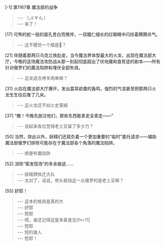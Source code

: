 
[-1] 第1167章 魔法部的战争
>--- （｡ò ∀ ó｡）<br>
>--- 来了！<br>

[17] 可怖的蛇一般的面孔苍白而憔悴，一双瞳仁细长的红眼睛中闪烁着腾腾杀气。
>--- 这不模仿一个插座👃？<br>

[21] 伴随着那两只乌克兰铁肚皮，当今魔法界体型最大的火龙，出现在魔法部大厅，今晚的这场魔法攻防战从那一刻起彻底超出了伏地魔和食死徒的剧本——所有针对傲罗们的魔法陷阱和埋伏全部失效。
>--- 这龙适合烤羊肉串嘛？<br>

[31] 火焰在魔法部大厅爆开，发出震耳欲聋的轰鸣，强烈的气浪甚至把那两只火龙生生往后推了几米。
>--- 这火龙还不如火史莱姆<br>

[37] “撤！今晚先放过他们，那些东西能拿走全拿走——”
>--- 说起来各位觉得老土豆留了多少力？<br>

[50] 当然，除此以外，妖精们还肩负着一个更加重要的“临时”委托请求——辅助魔法部傲罗们排除可能存在于魔法部各个角落的魔法陷阱。
>--- 顺便布置陷阱<br>

[52] 消除“案发现场”的多余痕迹……
>--- 妖精牌拆迁大队<br>
>--- 太对了，话说，带头抵挡这一众傲罗的是老土豆嘛？<br>

[55] 好耶！
>--- 这本的格局是真的大<br>
>--- 好耶<br>
>--- 短耶<br>
>--- 唔，谁还记得这是本美食文[fn=11]<br>
>--- 短耶<br>
>--- 短的骇人<br>
>--- 短耶！<br>
